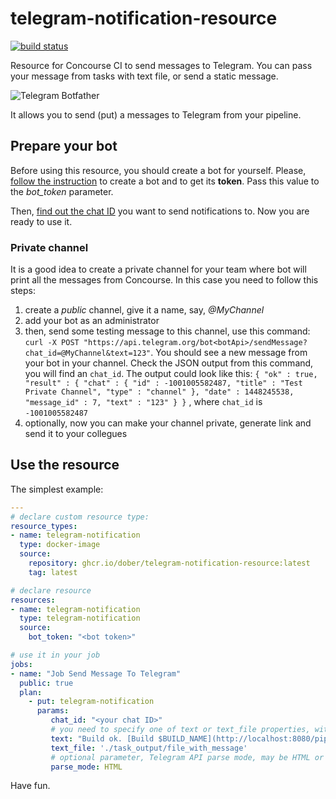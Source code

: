 # telegram-notification-resource

[![build status](https://ci.inet.club/api/v1/teams/main/pipelines/telegram-notification-resource/jobs/build-n-publish/badge)](https://ci.inet.club/teams/main/pipelines/telegram-notification-resource)

Resource for Concourse CI to send messages to Telegram. You can pass your message from tasks with text file, or send a static message. 

![Telegram Botfather](https://core.telegram.org/file/811140763/1/PihKNbjT8UE/03b57814e13713da37)

It allows you to send (put) a messages to Telegram from your pipeline.

## Prepare your bot

Before using this resource, you should create a bot for yourself. Please, [follow the instruction](https://core.telegram.org/bots#6-botfather) to create a bot and to get its **token**. Pass this value to the _bot_token_ parameter. 

Then, [find out the chat ID](http://stackoverflow.com/a/32572159/622833) you want to send notifications to. Now you are ready to use it.

### Private channel
It is a good idea to create a private channel for your team where bot will print all the messages from Concourse.
In this case you need to follow this steps:

1) create a _public_ channel, give it a name, say, _@MyChannel_
2) add your bot as an administrator
3) then, send some testing message to this channel, use this command: `curl -X POST "https://api.telegram.org/bot<botApi>/sendMessage?chat_id=@MyChannel&text=123"`. You should see a new message from your bot in your channel. Check the JSON output from this command, you will find an `chat_id`. The output could look like this:
`{ "ok" : true, "result" : { "chat" : { "id" : -1001005582487, "title" : "Test Private Channel", "type" : "channel" }, "date" : 1448245538, "message_id" : 7, "text" : "123" } }`
, where `chat_id` is `-1001005582487`
4) optionally, now you can make your channel private, generate link and send it to your collegues

## Use the resource

The simplest example:

```yml
---
# declare custom resource type:
resource_types:
- name: telegram-notification
  type: docker-image
  source:
    repository: ghcr.io/dober/telegram-notification-resource:latest
    tag: latest

# declare resource
resources:
- name: telegram-notification
  type: telegram-notification
  source:
    bot_token: "<bot token>"

# use it in your job
jobs:
- name: "Job Send Message To Telegram"
  public: true
  plan:
    - put: telegram-notification
      params:
         chat_id: "<your chat ID>"
         # you need to specify one of text or text_file properties, with text_file you can generate message text in your previous task
         text: "Build ok. [Build $BUILD_NAME](http://localhost:8080/pipelines/$BUILD_PIPELINE_NAME/jobs/$BUILD_JOB_NAME/builds/$BUILD_NAME)"
         text_file: './task_output/file_with_message'
         # optional parameter, Telegram API parse mode, may be HTML or Markdown, Markdown is default value
         parse_mode: HTML
```

Have fun.

